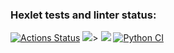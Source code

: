 ### Hexlet tests and linter status:
[![Actions Status](https://github.com/LUDVIG-BAISER/python-project-50/actions/workflows/hexlet-check.yml/badge.svg)](https://github.com/LUDVIG-BAISER/python-project-50/actions)
<a href="https://codeclimate.com/github/LUDVIG-BAISER/python-project-50/maintainability"><img src="https://api.codeclimate.com/v1/badges/d4cda0b0f4bffdbfe6be/maintainability" /></a>>
<a href="https://codeclimate.com/github/LUDVIG-BAISER/python-project-50/test_coverage"><img src="https://api.codeclimate.com/v1/badges/d4cda0b0f4bffdbfe6be/test_coverage" /></a>
[![Python CI](https://github.com/LUDVIG-BAISER/python-project-50/actions/workflows/python-ci.yml/badge.svg)](https://github.com/LUDVIG-BAISER/python-project-50/actions/workflows/python-ci.yml)
